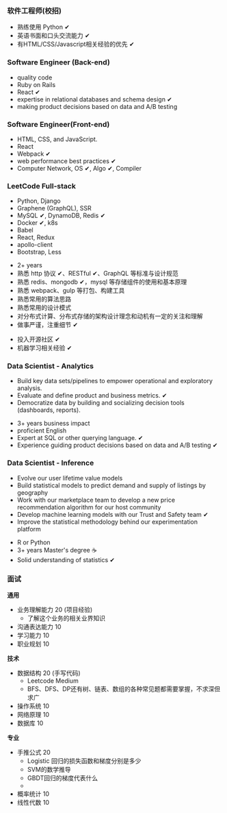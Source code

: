 ### 软件工程师(校招)
* 熟练使用 Python ✔
* 英语书面和口头交流能力 ✔
* 有HTML/CSS/Javascript相关经验的优先 ✔

### Software Engineer (Back-end)
* quality code 
* Ruby on Rails
* React ✔
* expertise in relational databases and schema design ✔
* making product decisions based on data and A/B testing

### Software Engineer(Front-end)
* HTML, CSS, and JavaScript.
* React
* Webpack ✔
* web performance best practices ✔
* Computer Network, OS ✔, Algo ✔, Compiler

### LeetCode Full-stack
- Python, Django
- Graphene (GraphQL), SSR
- MySQL ✔, DynamoDB, Redis ✔
- Docker ✔, k8s
- Babel
- React, Redux
- apollo-client
- Bootstrap, Less
* 2+ years
* 熟悉 http 协议 ✔、RESTful ✔、GraphQL 等标准与设计规范
* 熟悉 redis、mongodb ✔，mysql 等存储组件的使用和基本原理
* 熟悉 webpack、gulp 等打包、构建工具
* 熟悉常用的算法思路
* 熟悉常用的设计模式
* 对分布式计算、分布式存储的架构设计理念和动机有一定的关注和理解
* 做事严谨，注重细节 ✔
+ 投入开源社区 ✔
+ 机器学习相关经验 ✔

### Data Scientist - Analytics
* Build key data sets/pipelines to empower operational and exploratory analysis.
* Evaluate and define product and business metrics. ✔
* Democratize data by building and socializing decision tools (dashboards, reports).
- 3+ years business impact
- proficient English
- Expert at SQL or other querying language. ✔
- Experience guiding product decisions based on data and A/B testing ✔

### Data Scientist - Inference
* Evolve our user lifetime value models
* Build statistical models to predict demand and supply of listings by geography
* Work with our marketplace team to develop a new price recommendation algorithm for our host community
* Develop machine learning models with our Trust and Safety team ✔
* Improve the statistical methodology behind our experimentation platform
- R or Python
- 3+ years Master's degree ☕️
- Solid understanding of statistics ✔

### 面试

__通用__
* 业务理解能力 20 (项目经验)
    * 了解这个业务的相关业界知识
* 沟通表达能力 10
* 学习能力     10
* 职业规划     10

__技术__

* 数据结构 20 (手写代码)
    * Leetcode Medium
    * BFS、DFS、DP还有树、链表、数组的各种常见题都需要掌握，不求深但求广
* 操作系统 10
* 网络原理 10
* 数据库   10

__专业__

* 手推公式 20
    * Logistic 回归的损失函数和梯度分别是多少
    * SVM的数学推导
    * GBDT回归的梯度代表什么
    * 
* 概率统计 10
* 线性代数 10

